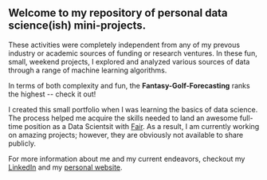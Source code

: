 ## Welcome to my repository of personal data science(ish) mini-projects.

These activities were completely independent from any of my prevous industry or academic sources of funding or research ventures. In these fun, small, weekend projects, I explored and analyzed various sources of data through a range of machine learning algorithms.

In terms of both complexity and fun, the **Fantasy-Golf-Forecasting** ranks the highest -- check it out!

I created this small portfolio when I was learning the basics of data science. The process helped me acquire the skills needed to land an awesome full-time position as a Data Scientsit with [Fair](http://www.fair.com). As a result, I am currently working on amazing projects; however, they are obviously not available to share publicly. 

For more information about me and my current endeavors, checkout my [LinkedIn](https://www.linkedin.com/in/claytonschoeny/) and my [personal website](https://www.claytonschoeny.com).
